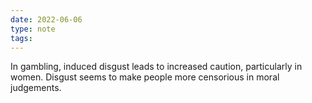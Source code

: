 ```yaml
---
date: 2022-06-06
type: note  
tags: 
---
```


In gambling, induced disgust leads to increased caution, particularly in women.
Disgust seems to make people more censorious in moral judgements.
